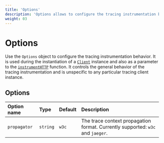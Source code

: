 ```yaml
---
title: 'Options'
description: 'Options allows to configure the tracing instrumentation behavior.'
weight: 03
---
```


# Options

Use the `Options` object to configure the tracing instrumentation behavior. It is used during the instantiation of a [`Client`](https://grafana.com/docs/k6/<K6_VERSION>/javascript-api/k6-experimental/tracing/client) instance and also as a parameter to the [`instrumentHTTP`](https://grafana.com/docs/k6/<K6_VERSION>/javascript-api/k6-experimental/tracing/instrumenthttp) function. It controls the general behavior of the tracing instrumentation and is unspecific to any particular tracing client instance.

## Options

| Option name  | Type     | Default | Description                                                                    |
| :----------- | :------- | :------ | :----------------------------------------------------------------------------- |
| `propagator` | `string` | `w3c`   | The trace context propagation format. Currently supported: `w3c` and `jaeger`. |
